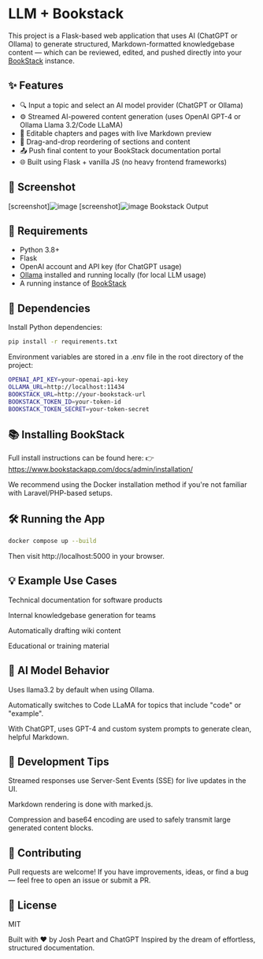 # LLM + Bookstack

This project is a Flask-based web application that uses AI (ChatGPT or Ollama) to generate structured, Markdown-formatted knowledgebase content — which can be reviewed, edited, and pushed directly into your [BookStack](https://www.bookstackapp.com/) instance.

## ✨ Features

- 🔍 Input a topic and select an AI model provider (ChatGPT or Ollama)
- ⚙️ Streamed AI-powered content generation (uses OpenAI GPT-4 or Ollama Llama 3.2/Code LLaMA)
- 📝 Editable chapters and pages with live Markdown preview
- 📂 Drag-and-drop reordering of sections and content
- 📤 Push final content to your BookStack documentation portal
- 🌐 Built using Flask + vanilla JS (no heavy frontend frameworks)

## 📸 Screenshot

[screenshot]![image](https://github.com/user-attachments/assets/c3b4df90-7e34-4e49-b465-351dbae3fb8a)
[screenshot]![image](https://github.com/user-attachments/assets/ac221a66-e8b4-4df5-a0de-64cdacbef671)
Bookstack Output

## 🚀 Requirements

- Python 3.8+
- Flask
- OpenAI account and API key (for ChatGPT usage)
- [Ollama](https://ollama.com/) installed and running locally (for local LLM usage)
- A running instance of [BookStack](https://www.bookstackapp.com/)

## 🧰 Dependencies

Install Python dependencies:

```bash
pip install -r requirements.txt
```

Environment variables are stored in a .env file in the root directory of the project:

```bash
OPENAI_API_KEY=your-openai-api-key
OLLAMA_URL=http://localhost:11434
BOOKSTACK_URL=http://your-bookstack-url
BOOKSTACK_TOKEN_ID=your-token-id
BOOKSTACK_TOKEN_SECRET=your-token-secret
```

## 📚 Installing BookStack
Full install instructions can be found here:
👉 https://www.bookstackapp.com/docs/admin/installation/

We recommend using the Docker installation method if you're not familiar with Laravel/PHP-based setups.

## 🛠️ Running the App
```bash
docker compose up --build
```
Then visit http://localhost:5000 in your browser.

## 💡 Example Use Cases
Technical documentation for software products

Internal knowledgebase generation for teams

Automatically drafting wiki content

Educational or training material

## 🧠 AI Model Behavior
Uses llama3.2 by default when using Ollama.

Automatically switches to Code LLaMA for topics that include "code" or "example".

With ChatGPT, uses GPT-4 and custom system prompts to generate clean, helpful Markdown.

## 🧪 Development Tips
Streamed responses use Server-Sent Events (SSE) for live updates in the UI.

Markdown rendering is done with marked.js.

Compression and base64 encoding are used to safely transmit large generated content blocks.

## 🤝 Contributing
Pull requests are welcome! If you have improvements, ideas, or find a bug — feel free to open an issue or submit a PR.

## 📄 License
MIT

Built with ❤️ by Josh Peart and ChatGPT
Inspired by the dream of effortless, structured documentation.

